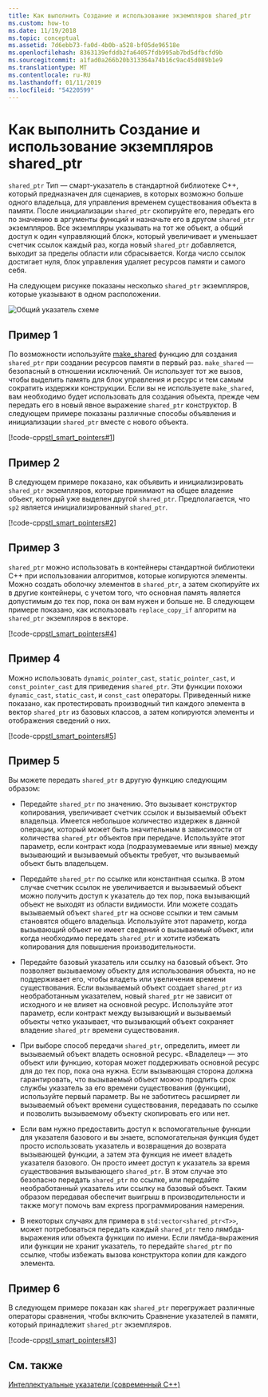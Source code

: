```yaml
---
title: Как выполнить Создание и использование экземпляров shared_ptr
ms.custom: how-to
ms.date: 11/19/2018
ms.topic: conceptual
ms.assetid: 7d6ebb73-fa0d-4b0b-a528-bf05de96518e
ms.openlocfilehash: 8363139efddb2fa64057fdb995ab7bd5dfbcfd9b
ms.sourcegitcommit: a1fad0a266b20b313364a74b16c9ac45d089b1e9
ms.translationtype: MT
ms.contentlocale: ru-RU
ms.lasthandoff: 01/11/2019
ms.locfileid: "54220599"
---
```

# <a name="how-to-create-and-use-sharedptr-instances"></a>Как выполнить Создание и использование экземпляров shared_ptr

`shared_ptr` Тип — смарт-указатель в стандартной библиотеке C++, который предназначен для сценариев, в которых возможно больше одного владельца, для управления временем существования объекта в памяти. После инициализации `shared_ptr` скопируйте его, передать его по значению в аргументы функций и назначьте его в другом `shared_ptr` экземпляров. Все экземпляры указывать на тот же объект, а общий доступ к один «управляющий блок», который увеличивает и уменьшает счетчик ссылок каждый раз, когда новый `shared_ptr` добавляется, выходит за пределы области или сбрасывается. Когда число ссылок достигает нуля, блок управления удаляет ресурсов памяти и самого себя.

На следующем рисунке показаны несколько `shared_ptr` экземпляров, которые указывают в одном расположении.

![Общий указатель схеме](../cpp/media/shared_ptr.png "схема общий указатель")

## <a name="example-1"></a>Пример 1

По возможности используйте [make_shared](../standard-library/memory-functions.md#make_shared) функцию для создания `shared_ptr` при создании ресурсов памяти в первый раз. `make_shared` — безопасный в отношении исключений. Он использует тот же вызов, чтобы выделить память для блок управления и ресурс и тем самым сократить издержки конструкции. Если вы не используете `make_shared`, вам необходимо будет использовать для создания объекта, прежде чем передать его в новый явное выражение `shared_ptr` конструктор. В следующем примере показаны различные способы объявления и инициализации `shared_ptr` вместе с нового объекта.

[!code-cpp[stl_smart_pointers#1](../cpp/codesnippet/CPP/how-to-create-and-use-shared-ptr-instances_1.cpp)]

## <a name="example-2"></a>Пример 2

В следующем примере показано, как объявить и инициализировать `shared_ptr` экземпляров, которые принимают на общее владение объект, который уже выделен другой `shared_ptr`. Предполагается, что `sp2` является инициализированный `shared_ptr`.

[!code-cpp[stl_smart_pointers#2](../cpp/codesnippet/CPP/how-to-create-and-use-shared-ptr-instances_2.cpp)]

## <a name="example-3"></a>Пример 3

`shared_ptr` можно использовать в контейнеры стандартной библиотеки C++ при использовании алгоритмов, которые копируются элементы. Можно создать оболочку элементов в `shared_ptr`, а затем скопируйте их в другие контейнеры, с учетом того, что основная память является допустимым до тех пор, пока он вам нужен и больше не. В следующем примере показано, как использовать `replace_copy_if` алгоритм на `shared_ptr` экземпляров в векторе.

[!code-cpp[stl_smart_pointers#4](../cpp/codesnippet/CPP/how-to-create-and-use-shared-ptr-instances_3.cpp)]

## <a name="example-4"></a>Пример 4

Можно использовать `dynamic_pointer_cast`, `static_pointer_cast`, и `const_pointer_cast` для приведения `shared_ptr`. Эти функции похожи `dynamic_cast`, `static_cast`, и `const_cast` операторы. Приведенный ниже показано, как протестировать производный тип каждого элемента в вектор `shared_ptr` из базовых классов, а затем копируются элементы и отображения сведений о них.

[!code-cpp[stl_smart_pointers#5](../cpp/codesnippet/CPP/how-to-create-and-use-shared-ptr-instances_4.cpp)]

## <a name="example-5"></a>Пример 5

Вы можете передать `shared_ptr` в другую функцию следующим образом:

- Передайте `shared_ptr` по значению. Это вызывает конструктор копирования, увеличивает счетчик ссылок и вызываемый объект владельца. Имеется небольшое количество издержек в данной операции, который может быть значительным в зависимости от количества `shared_ptr` объектов при передаче. Используйте этот параметр, если контракт кода (подразумеваемые или явные) между вызывающий и вызываемый объекты требует, что вызываемый объект быть владельцем.

- Передайте `shared_ptr` по ссылке или константная ссылка. В этом случае счетчик ссылок не увеличивается и вызываемый объект можно получить доступ к указатель до тех пор, пока вызывающий объект не выходят из области видимости. Или можете создать вызываемый объект `shared_ptr` на основе ссылки и тем самым становятся общего владельца. Используйте этот параметр, когда вызывающий объект не имеет сведений о вызываемый объект, или когда необходимо передать `shared_ptr` и хотите избежать копирования для повышения производительности.

- Передайте базовый указатель или ссылку на базовый объект. Это позволяет вызываемому объекту для использования объекта, но не поддерживает его, чтобы владеть или увеличения времени существования. Если вызываемый объект создает `shared_ptr` из необработанным указателем, новый `shared_ptr` не зависит от исходного и не влияет на основной ресурс. Используйте этот параметр, если контракт между вызывающий и вызываемый объекты четко указывает, что вызывающий объект сохраняет владение `shared_ptr` времени существования.

- При выборе способ передачи `shared_ptr`, определить, имеет ли вызываемый объект владеть основной ресурс. «Владелец» — это объект или функцию, которая может поддерживать основной ресурс для до тех пор, пока она нужна. Если вызывающая сторона должна гарантировать, что вызываемый объект можно продлить срок службы указатель за его времени существования (функции), используйте первый параметр. Вы не заботитесь расширяет ли вызываемый объект времени существования, передавать по ссылке и позволить вызываемому объекту скопировать его или нет.

- Если вам нужно предоставить доступ к вспомогательные функции для указателя базового и вы знаете, вспомогательная функция будет просто использовать указатель и возвращения до возврата вызывающей функции, а затем эта функция не имеет владеть указателя базового. Он просто имеет доступ к указатель за время существования вызывающего `shared_ptr`. В этом случае это безопасно передать `shared_ptr` по ссылке, или передайте необработанный указатель или ссылку на базовый объект. Таким образом передавая обеспечит выигрыш в производительности и также могут помочь вам express программирования намерения.

- В некоторых случаях для примера в `std:vector<shared_ptr<T>>`, может потребоваться передать каждый `shared_ptr` тело лямбда-выражения или объекта функции по имени. Если лямбда-выражения или функции не хранит указатель, то передайте `shared_ptr` по ссылке, чтобы избежать вызова конструктора копии для каждого элемента.

## <a name="example-6"></a>Пример 6

В следующем примере показан как `shared_ptr` перегружает различные операторы сравнения, чтобы включить Сравнение указателей в памяти, который принадлежит `shared_ptr` экземпляров.

[!code-cpp[stl_smart_pointers#3](../cpp/codesnippet/CPP/how-to-create-and-use-shared-ptr-instances_6.cpp)]

## <a name="see-also"></a>См. также

[Интеллектуальные указатели (современный C++)](../cpp/smart-pointers-modern-cpp.md)
